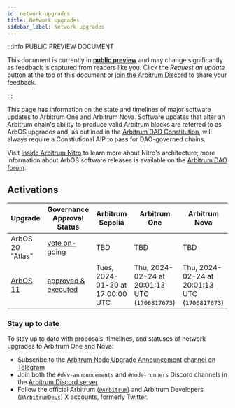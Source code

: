 ```yaml
---
id: network-upgrades
title: Network upgrades
sidebar_label: Network upgrades
---
```


:::info PUBLIC PREVIEW DOCUMENT

This document is currently in **<a href='/concepts/public-preview-content'>public preview</a>** and may change significantly as feedback is captured from readers like you. Click the *Request an update* button at the top of this document or [join the Arbitrum Discord](https://discord.gg/arbitrum) to share your feedback.

:::

This page has information on the state and timelines of major software updates to Arbitrum One and Arbitrum Nova. Software updates that alter an Arbitrum chain's ability to produce valid Arbitrum blocks are referred to as ArbOS upgrades and, as outlined in the [Arbitrum DAO Constitution](./dao-constitution.md), will always require a Constiutional AIP to pass for DAO-governed chains.

Visit [Inside Arbitrum Nitro](https://docs.arbitrum.io/inside-arbitrum-nitro/) to learn more about Nitro's architecture; more information about ArbOS software releases is available on the [Arbitrum DAO forum](https://forum.arbitrum.foundation/t/arbitrum-arbos-upgrades/19695).

## Activations

| Upgrade                 | Governance Approval Status | Arbitrum Sepolia                                 | Arbitrum One                                    | Arbitrum Nova                                      |
| -------------------------- | ------------------- | ---------------------------------------------- | ---------------------------------------------- | ---------------------------------------------- |
| ArbOS 20 "Atlas"                                                      | [vote on-going](https://www.tally.xyz/gov/arbitrum/proposal/46905320292877192134536823079608810426433248493109520384601548724615383601450?chart=bubble)  | TBD | TBD | TBD |
| [ArbOS 11](https://github.com/OffchainLabs/nitro/releases/tag/v2.2.0) | [approved & executed](https://www.tally.xyz/gov/arbitrum/proposal/77069694702187027448745871790562515795432836429094222862498991082283032976814)  | Tues, 2024-01-30 at 17:00:00 UTC | Thu, 2024-02-24 at 20:01:13 UTC (`1706817673`) | Thu, 2024-02-24 at 20:01:13 UTC (`1706817673`) |

### Stay up to date
To stay up to date with proposals, timelines, and statuses of network upgrades to Arbitrum One and Nova:
- Subscribe to the [Arbitrum Node Upgrade Announcement channel on Telegram](https://t.me/arbitrumnodeupgrade)
- Join both the `#dev-announcements` and `#node-runners` Discord channels in the [Arbitrum Discord server](https://discord.gg/arbitrum)
- Follow the official Arbitrum ([`@Arbitrum`](https://twitter.com/arbitrum)) and Arbitrum Developers ([`@ArbitrumDevs`](https://twitter.com/ArbitrumDevs)) X accounts, formerly Twitter.
